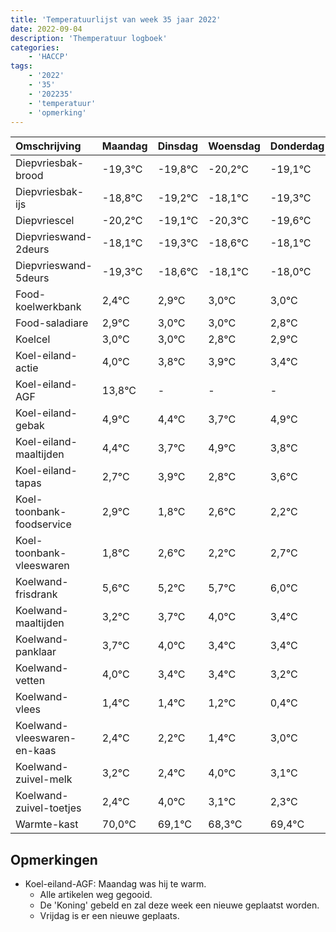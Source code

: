 ```yaml
---
title: 'Temperatuurlijst van week 35 jaar 2022'
date: 2022-09-04
description: 'Themperatuur logboek'
categories:
    - 'HACCP'
tags:
    - '2022'
    - '35'
    - '202235'
    - 'temperatuur'
    - 'opmerking'
---
```

|Omschrijving|Maandag|Dinsdag|Woensdag|Donderdag|Vrijdag|Zaterdag|Zondag|
|:---|:---|:---|:---|:---|:---|:---|:---|
|Diepvriesbak-brood|-19,3°C|-19,8°C|-20,2°C|-19,1°C|-20,3°C|-19,6°C|-19,1°C|
|Diepvriesbak-ijs|-18,8°C|-19,2°C|-18,1°C|-19,3°C|-18,6°C|-18,1°C|-18,0°C|
|Diepvriescel|-20,2°C|-19,1°C|-20,3°C|-19,6°C|-19,1°C|-19,0°C|-19,0°C|
|Diepvrieswand-2deurs|-18,1°C|-19,3°C|-18,6°C|-18,1°C|-18,0°C|-18,0°C|-18,2°C|
|Diepvrieswand-5deurs|-19,3°C|-18,6°C|-18,1°C|-18,0°C|-18,0°C|-18,2°C|-18,1°C|
|Food-koelwerkbank|2,4°C|2,9°C|3,0°C|3,0°C|2,8°C|2,9°C|2,4°C|
|Food-saladiare|2,9°C|3,0°C|3,0°C|2,8°C|2,9°C|2,4°C|1,7°C|
|Koelcel|3,0°C|3,0°C|2,8°C|2,9°C|2,4°C|1,7°C|2,9°C|
|Koel-eiland-actie|4,0°C|3,8°C|3,9°C|3,4°C|2,7°C|3,9°C|2,8°C|
|Koel-eiland-AGF|13,8°C|-|-|-|3,9°C|2,8°C|3,6°C|
|Koel-eiland-gebak|4,9°C|4,4°C|3,7°C|4,9°C|3,8°C|4,6°C|4,2°C|
|Koel-eiland-maaltijden|4,4°C|3,7°C|4,9°C|3,8°C|4,6°C|4,2°C|4,7°C|
|Koel-eiland-tapas|2,7°C|3,9°C|2,8°C|3,6°C|3,2°C|3,7°C|4,0°C|
|Koel-toonbank-foodservice|2,9°C|1,8°C|2,6°C|2,2°C|2,7°C|3,0°C|2,4°C|
|Koel-toonbank-vleeswaren|1,8°C|2,6°C|2,2°C|2,7°C|3,0°C|2,4°C|2,4°C|
|Koelwand-frisdrank|5,6°C|5,2°C|5,7°C|6,0°C|5,4°C|5,4°C|5,2°C|
|Koelwand-maaltijden|3,2°C|3,7°C|4,0°C|3,4°C|3,4°C|3,2°C|2,4°C|
|Koelwand-panklaar|3,7°C|4,0°C|3,4°C|3,4°C|3,2°C|2,4°C|4,0°C|
|Koelwand-vetten|4,0°C|3,4°C|3,4°C|3,2°C|2,4°C|4,0°C|3,1°C|
|Koelwand-vlees|1,4°C|1,4°C|1,2°C|0,4°C|2,0°C|1,1°C|0,3°C|
|Koelwand-vleeswaren-en-kaas|2,4°C|2,2°C|1,4°C|3,0°C|2,1°C|1,3°C|2,4°C|
|Koelwand-zuivel-melk|3,2°C|2,4°C|4,0°C|3,1°C|2,3°C|3,4°C|2,3°C|
|Koelwand-zuivel-toetjes|2,4°C|4,0°C|3,1°C|2,3°C|3,4°C|2,3°C|3,3°C|
|Warmte-kast|70,0°C|69,1°C|68,3°C|69,4°C|68,3°C|69,3°C|70,0°C|

## Opmerkingen
- Koel-eiland-AGF: Maandag was hij te warm. 
    - Alle artikelen weg gegooid.
    - De 'Koning' gebeld en zal deze week een nieuwe geplaatst worden.
    - Vrijdag is er een nieuwe geplaats.

